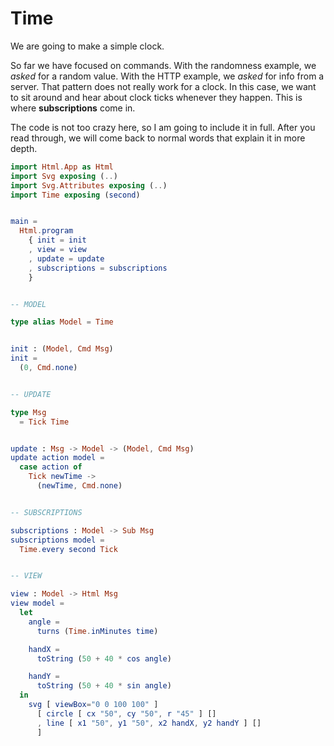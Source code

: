 # Time

We are going to make a simple clock.

So far we have focused on commands. With the randomness example, we *asked* for a random value. With the HTTP example, we *asked* for info from a server. That pattern does not really work for a clock. In this case, we want to sit around and hear about clock ticks whenever they happen. This is where **subscriptions** come in.

The code is not too crazy here, so I am going to include it in full. After you read through, we will come back to normal words that explain it in more depth.

```elm
import Html.App as Html
import Svg exposing (..)
import Svg.Attributes exposing (..)
import Time exposing (second)


main =
  Html.program
    { init = init
    , view = view
    , update = update
    , subscriptions = subscriptions
    }


-- MODEL

type alias Model = Time


init : (Model, Cmd Msg)
init =
  (0, Cmd.none)


-- UPDATE

type Msg
  = Tick Time


update : Msg -> Model -> (Model, Cmd Msg)
update action model =
  case action of
    Tick newTime ->
      (newTime, Cmd.none)


-- SUBSCRIPTIONS

subscriptions : Model -> Sub Msg
subscriptions model =
  Time.every second Tick


-- VIEW

view : Model -> Html Msg
view model =
  let
    angle =
      turns (Time.inMinutes time)

    handX =
      toString (50 + 40 * cos angle)

    handY =
      toString (50 + 40 * sin angle)
  in
    svg [ viewBox="0 0 100 100" ]
      [ circle [ cx "50", cy "50", r "45" ] []
      , line [ x1 "50", y1 "50", x2 handX, y2 handY ] []
      ]
```
